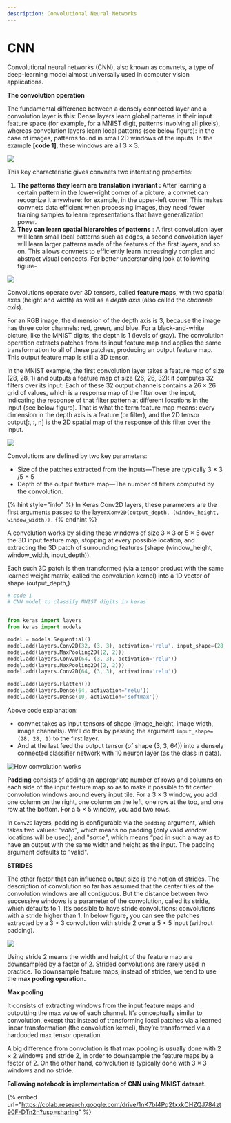 ```yaml
---
description: Convolutional Neural Networks
---
```


# CNN

Convolutional neural networks (CNN), also known as convnets, a type of deep-learning model almost universally used in computer vision applications.&#x20;



**The convolution operation**

The fundamental difference between a densely connected layer and a convolution layer is this: Dense layers learn global patterns in their input feature space (for example, for a MNIST digit, patterns involving all pixels), whereas convolution layers learn local patterns (see below figure): in the case of images, patterns found in small 2D windows of the inputs. In the example **\[code 1]**, these windows are all 3 × 3.

![](<../../.gitbook/assets/image (64).png>)

This key characteristic gives convnets two interesting properties:

1. **The patterns they learn are translation invariant :** After learning a certain pattern in the lower-right corner of a picture, a convnet can recognize it anywhere: for example, in the upper-left corner. This makes convnets data efficient when processing images, they need fewer training samples to learn representations that have generalization power.
2. **They can learn spatial hierarchies of patterns** : A first convolution layer will learn small local patterns such as edges, a second convolution layer will learn larger patterns made of the features of the first layers, and so on. This allows convnets to efficiently learn increasingly complex and abstract visual concepts. For better understanding look at following figure-

![](<../../.gitbook/assets/image (65).png>)

Convolutions operate over 3D tensors, called **feature map**s, with two spatial axes (height and width) as well as a _depth axis_ (also called the _channels axis_).&#x20;

For an RGB image, the dimension of the depth axis is 3, because the image has three color channels: red, green, and blue. For a black-and-white picture, like the MNIST digits, the depth is 1 (levels of gray). The convolution operation extracts patches from its input feature map and applies the same transformation to all of these patches, producing an output feature map. This output feature map is still a 3D tensor.&#x20;

In the MNIST example, the first convolution layer takes a feature map of size (28, 28, 1) and outputs a feature map of size (26, 26, 32): it computes 32 filters over its input. Each of these 32 output channels contains a 26 × 26 grid of values, which is a response map of the filter over the input, indicating the response of that filter pattern at different locations in the input (see below figure). That is what the term feature map means: every dimension in the depth axis is a feature (or filter), and the 2D tensor output\[:, :, n] is the 2D spatial map of the response of this filter over the input.

![](<../../.gitbook/assets/image (66).png>)

Convolutions are defined by two key parameters:&#x20;

* Size of the patches extracted from the inputs—These are typically 3 × 3 /5 × 5
* Depth of the output feature map—The number of filters computed by the convolution.

{% hint style="info" %}
In Keras Conv2D layers, these parameters are the first arguments passed to the layer:`Conv2D(output_depth, (window_height, window_width)).`
{% endhint %}

A convolution works by sliding these windows of size 3 × 3 or 5 × 5 over the 3D input feature map, stopping at every possible location, and extracting the 3D patch of surrounding features (shape (window\_height, window\_width, input\_depth)).

Each such 3D patch is then transformed (via a tensor product with the same learned weight matrix, called the convolution kernel) into a 1D vector of shape (output\_depth,)

```python
# code 1
# CNN model to classify MNIST digits in keras


from keras import layers 
from keras import models

model = models.Sequential() 
model.add(layers.Conv2D(32, (3, 3), activation='relu', input_shape=(28, 28, 1))) 
model.add(layers.MaxPooling2D((2, 2))) 
model.add(layers.Conv2D(64, (3, 3), activation='relu')) 
model.add(layers.MaxPooling2D((2, 2)))
model.add(layers.Conv2D(64, (3, 3), activation='relu'))

model.add(layers.Flatten()) 
model.add(layers.Dense(64, activation='relu'))
model.add(layers.Dense(10, activation='softmax'))
```

Above code explanation:

* convnet takes as input tensors of shape (image\_height, image width, image channels). We’ll do this by passing the argument `input_shape=(28, 28, 1)` to the first layer.&#x20;
* And at the last feed the output tensor (of shape (3, 3, 64)) into a densely connected classifier network with 10 neuron layer (as the class in data).

![How convolution works](<../../.gitbook/assets/image (68).png>)

**Padding** consists of adding an appropriate number of rows and columns on each side of the input feature map so as to make it possible to fit center convolution windows around every input tile. For a 3 × 3 window, you add one column on the right, one column on the left, one row at the top, and one row at the bottom. For a 5 × 5 window, you add two rows.&#x20;

In `Conv2D` layers, padding is configurable via the `padding` argument, which takes two values: "_valid_", which means no padding (only valid window locations will be used); and "_same_", which means “pad in such a way as to have an output with the same width and height as the input. The padding argument defaults to "valid".

**STRIDES**

The other factor that can influence output size is the notion of strides. The description of convolution so far has assumed that the center tiles of the convolution windows are all contiguous. But the distance between two successive windows is a parameter of the convolution, called its stride, which defaults to 1. It’s possible to have stride convolutions: convolutions with a stride higher than 1. In below figur&#x65;**,** you can see the patches extracted by a 3 × 3 convolution with stride 2 over a 5 × 5 input (without padding).

![](<../../.gitbook/assets/image (69).png>)

Using stride 2 means the width and height of the feature map are downsampled by a factor of 2. Strided convolutions are rarely used in practice. To downsample feature maps, instead of strides, we tend to use the **max pooling operation.**&#x20;

**Max pooling**

It consists of extracting windows from the input feature maps and outputting the max value of each channel. It’s conceptually similar to convolution, except that instead of transforming local patches via a learned linear transformation (the convolution kernel), they’re transformed via a hardcoded max tensor operation.&#x20;

A big difference from convolution is that max pooling is usually done with 2 × 2 windows and stride 2, in order to downsample the feature maps by a factor of 2. On the other hand, convolution is typically done with 3 × 3 windows and no stride.



**Following notebook is implementation of CNN using MNIST dataset.**&#x20;

{% embed url="https://colab.research.google.com/drive/1nK7bI4Pq2fxxkCHZQJ784zt90F-DTn2n?usp=sharing" %}



